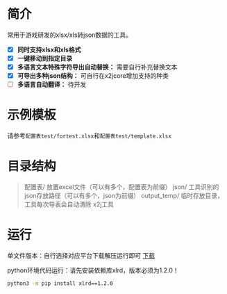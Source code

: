 # 简介

常用于游戏研发的xlsx/xls转json数据的工具。

- [X] **同时支持xlsx和xls格式**
- [x] **一键移动到指定目录** 
- [x] **多语言文本特殊字符导出自动替换：** 需要自行补充替换文本 
- [x] **可导出多种json结构：** 可自行在x2jcore增加支持的种类
- [ ] **多语言自动翻译：** 待开发

# 示例模板
请参考`配置表test/fortest.xlsx`和`配置表test/template.xlsx`

# 目录结构
> 配置表/  放置excel文件（可以有多个，配置表为前缀）
> json/  工具识别的json存放路径（可以有多个，json为前缀）
> output_temp/  临时存放目录，工具每次导表会自动清除
> x2j工具


# 运行
单文件版本：自行选择对应平台下载解压运行即可
[下载](https://github.com/dethanzhang/x2j/releases/tag/release)

python环境代码运行：请先安装依赖库xlrd，版本必须为1.2.0！
```bash
python3 -m pip install xlrd==1.2.0
```
